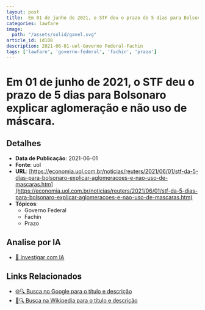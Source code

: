 ```yaml
---
layout: post
title:  Em 01 de junho de 2021, o STF deu o prazo de 5 dias para Bolsonaro explicar aglomeração e não uso de máscara.
categories: lawfare
image: 
  path: "/assets/solid/gavel.svg"
article_id: id108
description: 2021-06-01-uol-Governo Federal-Fachin
tags: ['lawfare', 'governo-federal', 'fachin', 'prazo']
---
```


# Em 01 de junho de 2021, o STF deu o prazo de 5 dias para Bolsonaro explicar aglomeração e não uso de máscara.

## Detalhes
- **Data de Publicação**: 2021-06-01
- **Fonte**: uol
- **URL**: [https://economia.uol.com.br/noticias/reuters/2021/06/01/stf-da-5-dias-para-bolsonaro-explicar-aglomeracoes-e-nao-uso-de-mascaras.htm](https://economia.uol.com.br/noticias/reuters/2021/06/01/stf-da-5-dias-para-bolsonaro-explicar-aglomeracoes-e-nao-uso-de-mascaras.htm)
- **Tópicos**:
  - Governo Federal
  - Fachin
  - Prazo

## Analise por IA
- [🤖 Investigar com IA](https://www.perplexity.ai/search?q=%22not%C3%ADcia%20artigo%20Brasil%22%20Em%2001%20de%20junho%20de%202021%2C%20o%20STF%20deu%20o%20prazo%20de%205%20dias%20para%20Bolsonaro%20explicar%20aglomera%C3%A7%C3%A3o%20e%20n%C3%A3o%20uso%20de%20m%C3%A1scara.%20uol%202021-06-01)

## Links Relacionados
- [🌐🔍 Busca no Google para o título e descrição](https://www.google.com/search?q=%22not%C3%ADcia%20artigo%20Brasil%22%20Em%2001%20de%20junho%20de%202021%2C%20o%20STF%20deu%20o%20prazo%20de%205%20dias%20para%20Bolsonaro%20explicar%20aglomera%C3%A7%C3%A3o%20e%20n%C3%A3o%20uso%20de%20m%C3%A1scara.%20uol%202021-06-01)
- [📖🔍 Busca na Wikipedia para o título e descrição](https://pt.wikipedia.org/w/index.php?search=%22not%C3%ADcia%20artigo%20Brasil%22%20Em%2001%20de%20junho%20de%202021%2C%20o%20STF%20deu%20o%20prazo%20de%205%20dias%20para%20Bolsonaro%20explicar%20aglomera%C3%A7%C3%A3o%20e%20n%C3%A3o%20uso%20de%20m%C3%A1scara.%20uol%202021-06-01)

